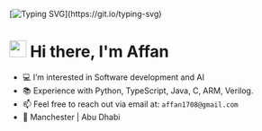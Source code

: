 [![Typing SVG](https://readme-typing-svg.herokuapp.com?font=Courier+new&color=%23808080&size=40&width=800&duration=6969&lines=Welcome+to+my+profile!)](https://git.io/typing-svg)
# <img src="https://raw.githubusercontent.com/iampavangandhi/iampavangandhi/master/gifs/Hi.gif" width="30px"> Hi there, I'm Affan
- 💻 I’m interested in Software development and AI
- 📚 Experience with Python, TypeScript, Java, C, ARM, Verilog.
- 📫 Feel free to reach out via email at: `affan1708@gmail.com`
- 📍 Manchester | Abu Dhabi
